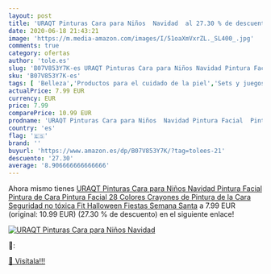 ```yaml
---
layout: post
title: 'URAQT Pinturas Cara para Niños  Navidad  al 27.30 % de descuento'
date: 2020-06-18 21:43:21
image: 'https://m.media-amazon.com/images/I/51oaXmVxrZL._SL400_.jpg'
comments: true
category: ofertas
author: 'tole.es'
slug: 'B07V853Y7K-es URAQT Pinturas Cara para Niños Navidad Pintura Facial...'
sku: 'B07V853Y7K-es'
tags: [ 'Belleza','Productos para el cuidado de la piel','Sets y juegos para el cuidado de la piel','navidad', ]
actualPrice: 7.99 EUR
currency: EUR
price: 7.99
comparePrice: 10.99 EUR
prodname: 'URAQT Pinturas Cara para Niños  Navidad Pintura Facial  Pintura de Cara Pintura Facial  28 Colores Crayones de Pintura de la Cara Seguridad no tóxica Fit Halloween  Fiestas  Semana Santa'
country: 'es'
flag: '🇪🇸'
brand: ''
buyurl: 'https://www.amazon.es/dp/B07V853Y7K/?tag=tolees-21'
descuento: '27.30'
average: '8.906666666666666'
---
```


Ahora mismo tienes [URAQT Pinturas Cara para Niños  Navidad Pintura Facial  Pintura de Cara Pintura Facial  28 Colores Crayones de Pintura de la Cara Seguridad no tóxica Fit Halloween  Fiestas  Semana Santa](https://www.amazon.es/dp/B07V853Y7K/?tag=tolees-21) a 7.99 EUR (original: 10.99 EUR) (27.30 %  de descuento) en el siguiente enlace!

[![URAQT Pinturas Cara para Niños  Navidad ](https://m.media-amazon.com/images/I/51oaXmVxrZL._SL400_.jpg)](https://www.amazon.es/dp/B07V853Y7K/?tag=tolees-21)

🔎:


[🛒 Visítala!!!](https://www.amazon.es/dp/B07V853Y7K/?tag=tolees-21)
